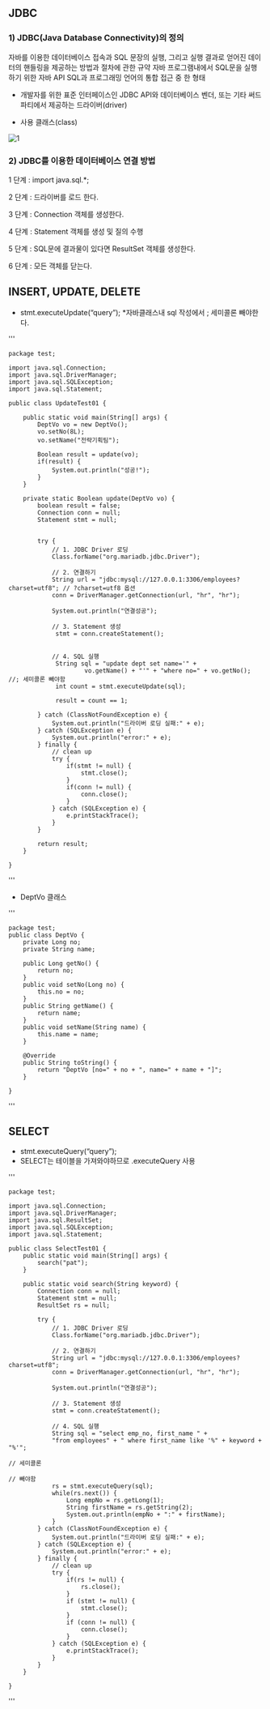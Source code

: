 ## JDBC

### 1) JDBC(Java Database Connectivity)의 정의
자바를 이용한 데이터베이스 접속과 SQL 문장의  실행, 
그리고  실행 결과로 얻어진 데이터의 핸들링을 제공하는 방법과 절차에 관한 규약
자바 프로그램내에서 SQL문을 실행하기 위한 자바 API
SQL과 프로그래밍 언어의 통합 접근 중 한 형태

- 개발자를 위한 표준 인터페이스인 JDBC API와 데이터베이스 벤더, 
또는 기타 써드파티에서 제공하는 드라이버(driver)

- 사용 클래스(class)


![1](img/img1.png)


### 2) JDBC를 이용한 데이터베이스 연결 방법
1 단계 : import java.sql.*;

2 단계 : 드라이버를 로드 한다.

3 단계 : Connection 객체를 생성한다.

4 단계 : Statement 객체를 생성 및 질의 수행

5 단계 : SQL문에 결과물이 있다면 ResultSet 객체를 생성한다.

6 단계 : 모든 객체를 닫는다.



## INSERT, UPDATE, DELETE
- stmt.executeUpdate(“query”); 
*자바클래스내 sql 작성에서 ; 세미콜론 빼야한다.

	
'''	
	
	package test;
	
	import java.sql.Connection;
	import java.sql.DriverManager;
	import java.sql.SQLException;
	import java.sql.Statement;
	
	public class UpdateTest01 {
	
		public static void main(String[] args) {
			DeptVo vo = new DeptVo();
			vo.setNo(8L);
			vo.setName("전략기획팀");

			Boolean result = update(vo);
			if(result) {
				System.out.println("성공!");
			}
		}

		private static Boolean update(DeptVo vo) {
			boolean result = false;
			Connection conn = null;
			Statement stmt = null;


			try {
				// 1. JDBC Driver 로딩
				Class.forName("org.mariadb.jdbc.Driver");

				// 2. 연결하기
				String url = "jdbc:mysql://127.0.0.1:3306/employees?charset=utf8"; // ?charset=utf8 옵션
				conn = DriverManager.getConnection(url, "hr", "hr");

				System.out.println("연결성공");

				// 3. Statement 생성
				 stmt = conn.createStatement();


				// 4. SQL 실행
				 String sql = "update dept set name='" + 
						 vo.getName() + "'" + "where no=" + vo.getNo(); //; 세미콜론 빼야함
				 int count = stmt.executeUpdate(sql);

				 result = count == 1;

			} catch (ClassNotFoundException e) {
				System.out.println("드라이버 로딩 실패:" + e);
			} catch (SQLException e) {
				System.out.println("error:" + e);
			} finally {
				// clean up
				try {
					if(stmt != null) {
						stmt.close();
					}
					if(conn != null) {
						conn.close();
					}
				} catch (SQLException e) {
					e.printStackTrace();
				}
			}

			return result;
		}

	}

'''


-  DeptVo 클래스

'''	
	
	package test;
	public class DeptVo {
		private Long no;
		private String name;

		public Long getNo() {
			return no;
		}
		public void setNo(Long no) {
			this.no = no;
		}
		public String getName() {
			return name;
		}
		public void setName(String name) {
			this.name = name;
		}

		@Override
		public String toString() {
			return "DeptVo [no=" + no + ", name=" + name + "]";
		}

	}
'''


## SELECT
- stmt.executeQuery(“query”);
- SELECT는 테이블을 가져와야하므로 .executeQuery 사용

'''	
	
	package test;
		
	import java.sql.Connection;
	import java.sql.DriverManager;
	import java.sql.ResultSet;
	import java.sql.SQLException;
	import java.sql.Statement;
	
	public class SelectTest01 {
		public static void main(String[] args) {
			search("pat");
		}

		public static void search(String keyword) {
			Connection conn = null;
			Statement stmt = null;
			ResultSet rs = null;

			try {
				// 1. JDBC Driver 로딩
				Class.forName("org.mariadb.jdbc.Driver");

				// 2. 연결하기
				String url = "jdbc:mysql://127.0.0.1:3306/employees?charset=utf8";
				conn = DriverManager.getConnection(url, "hr", "hr");

				System.out.println("연결성공");

				// 3. Statement 생성
				stmt = conn.createStatement();

				// 4. SQL 실행
				String sql = "select emp_no, first_name " + 
				"from employees" + " where first_name like '%" + keyword + "%'";
																																// 세미콜론
																																// 빼야함
				rs = stmt.executeQuery(sql);
				while(rs.next()) {
					Long empNo = rs.getLong(1);
					String firstName = rs.getString(2);
					System.out.println(empNo + ":" + firstName);
				}
			} catch (ClassNotFoundException e) {
				System.out.println("드라이버 로딩 실패:" + e);
			} catch (SQLException e) {
				System.out.println("error:" + e);
			} finally {
				// clean up
				try {
					if(rs != null) {
						rs.close();
					}
					if (stmt != null) {
						stmt.close();
					}
					if (conn != null) {
						conn.close();
					}
				} catch (SQLException e) {
					e.printStackTrace();
				}
			}
		}

	}

	
'''

